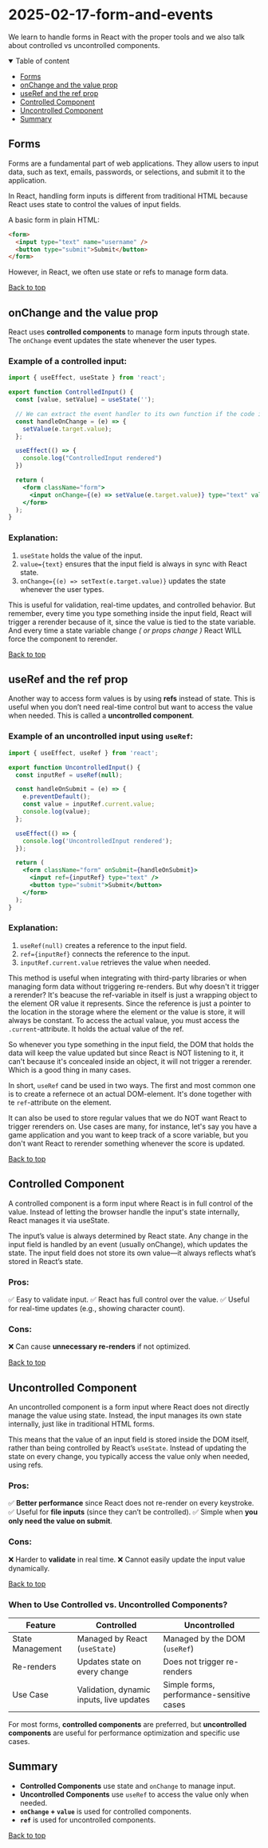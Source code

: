 # 2025-02-17-form-and-events

We learn to handle forms in React with the proper tools and we also talk about controlled vs uncontrolled components.

<details open>
<summary>Table of content</summary>

- [Forms](#forms)
- [onChange and the value prop](#onchange-and-the-value-prop)
- [useRef and the ref prop](#useref-and-the-ref-prop)
- [Controlled Component](#controlled-component)
- [Uncontrolled Component](#uncontrolled-component)
- [Summary](#summary)

</details>

## Forms

Forms are a fundamental part of web applications. They allow users to input data, such as text, emails, passwords, or selections, and submit it to the application.

In React, handling form inputs is different from traditional HTML because React uses state to control the values of input fields.

A basic form in plain HTML:

```html
<form>
  <input type="text" name="username" />
  <button type="submit">Submit</button>
</form>
```

However, in React, we often use state or refs to manage form data.

[Back to top](#2025-02-17-form-and-events)

## onChange and the value prop

React uses **controlled components** to manage form inputs through state. The `onChange` event updates the state whenever the user types.

### Example of a controlled input:

```jsx
import { useEffect, useState } from 'react';

export function ControlledInput() {
  const [value, setValue] = useState('');

  // We can extract the event handler to its own function if the code is more complex.
  const handleOnChange = (e) => {
    setValue(e.target.value);
  };

  useEffect(() => {
    console.log("ControlledInput rendered")
  })

  return (
    <form className="form">
      <input onChange={(e) => setValue(e.target.value)} type="text" value={value} />
    </form>
  );
}
```

### Explanation:

1. `useState` holds the value of the input.
2. `value={text}` ensures that the input field is always in sync with React state.
3. `onChange={(e) => setText(e.target.value)}` updates the state whenever the user types.

This is useful for validation, real-time updates, and controlled behavior. But remember, every time you type something inside the input field, React will trigger a rerender because of it, since the value is tied to the state variable. And every time a state variable change _( or props change )_ React WILL force the component to rerender.

[Back to top](#2025-02-17-form-and-events)

## useRef and the ref prop

Another way to access form values is by using **refs** instead of state. This is useful when you don’t need real-time control but want to access the value when needed. This is called a **uncontrolled component**.

### Example of an uncontrolled input using `useRef`:

```jsx
import { useEffect, useRef } from 'react';

export function UncontrolledInput() {
  const inputRef = useRef(null);

  const handleOnSubmit = (e) => {
    e.preventDefault();
    const value = inputRef.current.value;
    console.log(value);
  };

  useEffect(() => {
    console.log('UncontrolledInput rendered');
  });

  return (
    <form className="form" onSubmit={handleOnSubmit}>
      <input ref={inputRef} type="text" />
      <button type="submit">Submit</button>
    </form>
  );
}
```

### Explanation:

1. `useRef(null)` creates a reference to the input field.
2. `ref={inputRef}` connects the reference to the input.
3. `inputRef.current.value` retrieves the value when needed.

This method is useful when integrating with third-party libraries or when managing form data without triggering re-renders. But why doesn't it trigger a rerender? It's beacuse the ref-variable in itself is just a wrapping object to the element OR value it represents. Since the reference is just a pointer to the location in the storage where the element or the value is store, it will always be constant. To access the actual valaue, you must access the `.current`-attribute. It holds the actual value of the ref. 

So whenever you type something in the input field, the DOM that holds the data will keep the value updated but since React is NOT listening to it, it can't because it's concealed inside an object, it will not trigger a rerender. Which is a good thing in many cases.

In short, `useRef` cand be used in two ways. The first and most common one is to create a refernece ot an actual DOM-element. It's done together with te `ref`-attribute on the element. 

It can also be used to store regular values that we do NOT want React to trigger rerenders on. Use cases are many, for instance, let's say you have a game application and you want to keep track of a score variable, but you don't want React to rerender something whenever the score is updated.

[Back to top](#2025-02-17-form-and-events)

## Controlled Component

A controlled component is a form input where React is in full control of the value. Instead of letting the browser handle the input's state internally, React manages it via useState.

The input’s value is always determined by React state.
Any change in the input field is handled by an event (usually onChange), which updates the state.
The input field does not store its own value—it always reflects what’s stored in React’s state.

### Pros:

✅ Easy to validate input.
✅ React has full control over the value.
✅ Useful for real-time updates (e.g., showing character count).

### Cons:

❌ Can cause **unnecessary re-renders** if not optimized.

[Back to top](#2025-02-17-form-and-events)

## Uncontrolled Component

An uncontrolled component is a form input where React does not directly manage the value using state. Instead, the input manages its own state internally, just like in traditional HTML forms.

This means that the value of an input field is stored inside the DOM itself, rather than being controlled by React’s `useState`. Instead of updating the state on every change, you typically access the value only when needed, using refs.

### Pros:

✅ **Better performance** since React does not re-render on every keystroke.
✅ Useful for **file inputs** (since they can’t be controlled).
✅ Simple when **you only need the value on submit**.

### Cons:

❌ Harder to **validate** in real time.
❌ Cannot easily update the input value dynamically.

[Back to top](#2025-02-17-form-and-events)

### **When to Use Controlled vs. Uncontrolled Components?**

| Feature          | Controlled                               | Uncontrolled                              |
| ---------------- | ---------------------------------------- | ----------------------------------------- |
| State Management | Managed by React (`useState`)            | Managed by the DOM (`useRef`)             |
| Re-renders       | Updates state on every change            | Does not trigger re-renders               |
| Use Case         | Validation, dynamic inputs, live updates | Simple forms, performance-sensitive cases |

For most forms, **controlled components** are preferred, but **uncontrolled components** are useful for performance optimization and specific use cases.

## Summary

- **Controlled Components** use state and `onChange` to manage input.
- **Uncontrolled Components** use `useRef` to access the value only when needed.
- **`onChange` + `value`** is used for controlled components.
- **`ref`** is used for uncontrolled components.

[Back to top](#2025-02-17-form-and-events)
